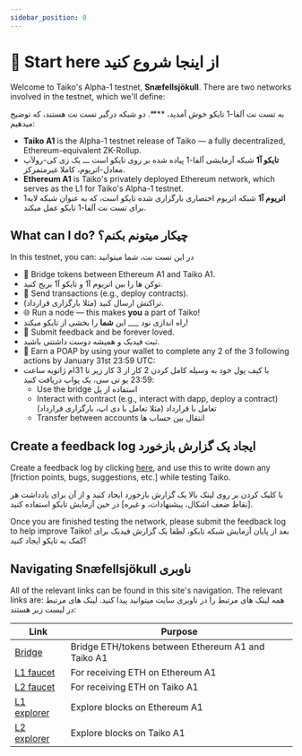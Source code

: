 ```yaml
---
sidebar_position: 0
---
```


# 👋 Start here از اینجا شروع کنید

Welcome to Taiko's Alpha-1 testnet, **Snæfellsjökull**. There are two networks involved in the testnet, which we'll define:

به تست نت آلفا-1 تایکو خوش آمدید، ****. دو شبکه درگیر تست نت هستند، که توضیح میدهیم:

- **Taiko A1** is the Alpha-1 testnet release of Taiko — a fully decentralized, Ethereum-equivalent ZK-Rollup.
- **تایکو آ1** شبکه آزمایشی آلفا-1 پیاده شده بر روی تایکو است ـــ یک زی کی-رولآپ معادل-اتریوم، کاملا غیرمتمرکز.
- **Ethereum A1** is Taiko's privately deployed Ethereum network, which serves as the L1 for Taiko's Alpha-1 testnet.
- **اتریوم آ1** شبکه اتریوم اختصاری بارگزاری شده تایکو است، که به عنوان شبکه لایه1 برای تست نت آلفا-1 تایکو عمل میکند.

## What can I do? چیکار میتونم بکنم؟

In this testnet, you can: در این تست نت، شما میتوانید

- 🌉 Bridge tokens between Ethereum A1 and Taiko A1.
- توکن ها را بین اتریوم آ1 و تایکو آ1 بریج کنید.
- 🤝 Send transactions (e.g., deploy contracts).
- تراکنش ارسال کنید (مثلا بارگزاری قرارداد).
- 🌐 Run a node — this makes **you** a part of Taiko!
- راه اندازی نود ___ این **شما** را بخشی از تایکو میکند!
- 📝 Submit feedback and be forever loved.
- ثبت فیدبک و همیشه دوست داشتنی باشید.
- 🥇 Earn a POAP by using your wallet to complete any 2 of the 3 following actions by January 31st 23:59 UTC:
- با کیف پول خود به وسیله کامل کردن 2 کار از 3 کار زیر تا 31ام ژانویه ساعت 23:59 یو تی سی، یک پواپ دریافت کنید:
  - Use the bridge استفاده از پل
  - Interact with contract (e.g., interact with dapp, deploy a contract) تعامل با قرارداد (مثلا تعامل با دی اپ، بارگزاری قرارداد)
  - Transfer between accounts انتقال بین حساب ها

## Create a feedback log ایجاد یک گزارش بازخورد

Create a feedback log by clicking [here](https://github.com/orgs/taikoxyz/discussions/new?category=feedback&title=Testnet%20feedback%20form&body=%23+Friction+log%0D%0A-+TODO%0D%0A%0D%0A%23+Other+notes%0D%0A-+TODO%0D%0A), and use this to write down any [friction points, bugs, suggestions, etc.] while testing Taiko.

با کلیک کردن بر روی لینک بالا یک گزارش بازخورد ایجاد کنید و از آن برای یادداشت هر [نقاط ضعف اشکال، پیشنهادات، و غیره] در حین آزمایش تایکو استفاده کنید.

Once you are finished testing the network, please submit the feedback log to help improve Taiko!
بعد از پایان آزمایش شبکه تایکو، لطفا یک گزارش فیدبک برای کمک به تایکو ایجاد کنید!
## Navigating Snæfellsjökull ناوبری

All of the relevant links can be found in this site's navigation. The relevant links are:
همه لینک های مرتبط را در ناوبری سایت میتوانید پیدا کنید. لینک های مرتبط در لیست زیر هستند:

| Link                                            | Purpose                                            |
| ----------------------------------------------- | -------------------------------------------------- |
| [Bridge](https://bridge.a1.taiko.xyz/)          | Bridge ETH/tokens between Ethereum A1 and Taiko A1 |
| [L1 faucet](https://l1faucet.a1.taiko.xyz/)     | For receiving ETH on Ethereum A1                   |
| [L2 faucet](https://l2faucet.a1.taiko.xyz/)     | For receiving ETH on Taiko A1                      |
| [L1 explorer](https://l1explorer.a1.taiko.xyz/) | Explore blocks on Ethereum A1                      |
| [L2 explorer](https://l2explorer.a1.taiko.xyz/) | Explore blocks on Taiko A1                         |
